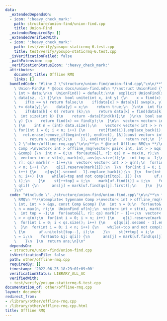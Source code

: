 ```yaml
---
data:
  _extendedDependsOn:
  - icon: ':heavy_check_mark:'
    path: structure/union-find/union-find.cpp
    title: Union-Find
  _extendedRequiredBy: []
  _extendedVerifiedWith:
  - icon: ':heavy_check_mark:'
    path: test/verify/yosupo-staticrmq-6.test.cpp
    title: test/verify/yosupo-staticrmq-6.test.cpp
  _isVerificationFailed: false
  _pathExtension: cpp
  _verificationStatusIcon: ':heavy_check_mark:'
  attributes:
    document_title: Offline RMQ
    links: []
  bundledCode: "#line 2 \"structure/union-find/union-find.cpp\"\n\n/**\n * @brief\
    \ Union-Find\n * @docs docs/union-find.md\n */\nstruct UnionFind {\n  vector<\
    \ int > data;\n\n  UnionFind() = default;\n\n  explicit UnionFind(size_t sz) :\
    \ data(sz, -1) {}\n\n  bool unite(int x, int y) {\n    x = find(x), y = find(y);\n\
    \    if(x == y) return false;\n    if(data[x] > data[y]) swap(x, y);\n    data[x]\
    \ += data[y];\n    data[y] = x;\n    return true;\n  }\n\n  int find(int k) {\n\
    \    if(data[k] < 0) return (k);\n    return data[k] = find(data[k]);\n  }\n\n\
    \  int size(int k) {\n    return -data[find(k)];\n  }\n\n  bool same(int x, int\
    \ y) {\n    return find(x) == find(y);\n  }\n\n  vector< vector< int > > groups()\
    \ {\n    int n = (int) data.size();\n    vector< vector< int > > ret(n);\n   \
    \ for(int i = 0; i < n; i++) {\n      ret[find(i)].emplace_back(i);\n    }\n \
    \   ret.erase(remove_if(begin(ret), end(ret), [&](const vector< int > &v) {\n\
    \      return v.empty();\n    }), end(ret));\n    return ret;\n  }\n};\n#line\
    \ 2 \"other/offline-rmq.cpp\"\n\n/**\n * @brief Offline RMQ\n **/\ntemplate< typename\
    \ Comp >\nvector< int > offline_rmq(vector< pair< int, int > > &qs, const Comp\
    \ &comp) {\n  int n = 0;\n  for(auto&[l, r]: qs) n = max(n, r);\n  UnionFind uf(n);\n\
    \  vector< int > st(n), mark(n), ans(qs.size());\n  int top = -1;\n  for(auto&[l,\
    \ r]: qs) mark[r - 1]++;\n  vector< vector< int > > q(n);\n  for(int i = 0; i\
    \ < n; i++) {\n    q[i].reserve(mark[i]);\n  }\n  for(int i = 0; i < qs.size();\
    \ i++) {\n    q[qs[i].second - 1].emplace_back(i);\n  }\n  for(int i = 0; i <\
    \ n; i++) {\n    while(~top and not comp(st[top], i)) {\n      uf.unite(st[top--],\
    \ i);\n    }\n    st[++top] = i;\n    mark[uf.find(i)] = i;\n    for(auto &j:\
    \ q[i]) {\n      ans[j] = mark[uf.find(qs[j].first)];\n    }\n  }\n  return ans;\n\
    }\n"
  code: "#include \"../structure/union-find/union-find.cpp\"\n\n/**\n * @brief Offline\
    \ RMQ\n **/\ntemplate< typename Comp >\nvector< int > offline_rmq(vector< pair<\
    \ int, int > > &qs, const Comp &comp) {\n  int n = 0;\n  for(auto&[l, r]: qs)\
    \ n = max(n, r);\n  UnionFind uf(n);\n  vector< int > st(n), mark(n), ans(qs.size());\n\
    \  int top = -1;\n  for(auto&[l, r]: qs) mark[r - 1]++;\n  vector< vector< int\
    \ > > q(n);\n  for(int i = 0; i < n; i++) {\n    q[i].reserve(mark[i]);\n  }\n\
    \  for(int i = 0; i < qs.size(); i++) {\n    q[qs[i].second - 1].emplace_back(i);\n\
    \  }\n  for(int i = 0; i < n; i++) {\n    while(~top and not comp(st[top], i))\
    \ {\n      uf.unite(st[top--], i);\n    }\n    st[++top] = i;\n    mark[uf.find(i)]\
    \ = i;\n    for(auto &j: q[i]) {\n      ans[j] = mark[uf.find(qs[j].first)];\n\
    \    }\n  }\n  return ans;\n}\n"
  dependsOn:
  - structure/union-find/union-find.cpp
  isVerificationFile: false
  path: other/offline-rmq.cpp
  requiredBy: []
  timestamp: '2022-06-25 18:23:01+09:00'
  verificationStatus: LIBRARY_ALL_AC
  verifiedWith:
  - test/verify/yosupo-staticrmq-6.test.cpp
documentation_of: other/offline-rmq.cpp
layout: document
redirect_from:
- /library/other/offline-rmq.cpp
- /library/other/offline-rmq.cpp.html
title: Offline RMQ
---
```

